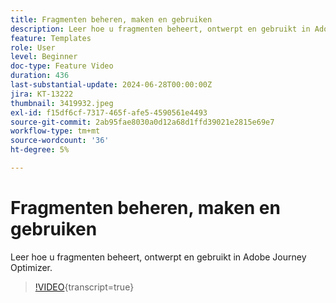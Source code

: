 ```yaml
---
title: Fragmenten beheren, maken en gebruiken
description: Leer hoe u fragmenten beheert, ontwerpt en gebruikt in Adobe Journey Optimizer.
feature: Templates
role: User
level: Beginner
doc-type: Feature Video
duration: 436
last-substantial-update: 2024-06-28T00:00:00Z
jira: KT-13222
thumbnail: 3419932.jpeg
exl-id: f15df6cf-7317-465f-afe5-4590561e4493
source-git-commit: 2ab95fae8030a0d12a68d1ffd39021e2815e69e7
workflow-type: tm+mt
source-wordcount: '36'
ht-degree: 5%

---
```


# Fragmenten beheren, maken en gebruiken

Leer hoe u fragmenten beheert, ontwerpt en gebruikt in Adobe Journey Optimizer.

>[!VIDEO](https://video.tv.adobe.com/v/3419932/?learn=on){transcript=true}
